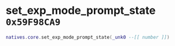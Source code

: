 # set_exp_mode_prompt_state `0x59F98CA9`

```lua
natives.core.set_exp_mode_prompt_state(_unk0 --[[ number ]])
```